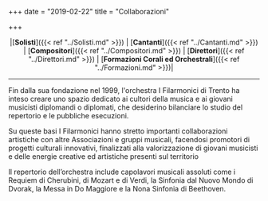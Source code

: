 +++
date = "2019-02-22"
title = "Collaborazioni"

+++


<center>

|[**Solisti**]({{< ref "../Solisti.md" >}}) | [**Cantanti**]({{< ref "../Cantanti.md" >}}) | [**Compositori**]({{< ref "../Compositori.md" >}}) | [**Direttori**]({{< ref "../Direttori.md" >}}) | [**Formazioni Corali ed Orchestrali**]({{< ref "../Formazioni.md" >}})|

</center>

---

Fin dalla sua fondazione nel 1999, l'orchestra I Filarmonici di Trento ha inteso creare uno spazio dedicato ai cultori della musica e ai giovani musicisti diplomandi o diplomati, che desiderino bilanciare lo studio del repertorio e le pubbliche esecuzioni.

Su queste basi I Filarmonici hanno stretto importanti collaborazioni artistiche con altre Associazioni e gruppi musicali, facendosi promotori di progetti culturali innovativi, finalizzati alla  valorizzazione di giovani musicisti e delle energie creative ed artistiche presenti sul territorio

Il repertorio dell’orchestra include capolavori musicali assoluti come i Requiem di Cherubini, di Mozart e di Verdi, la Sinfonia dal Nuovo Mondo di Dvorak, la Messa in Do Maggiore e la Nona Sinfonia di Beethoven. 
